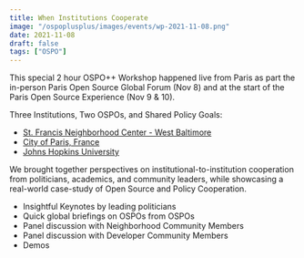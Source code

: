 ```yaml
---
title: When Institutions Cooperate
image: "/ospoplusplus/images/events/wp-2021-11-08.png"
date: 2021-11-08
draft: false
tags: ["OSPO"]
---
```


This special 2 hour OSPO++ Workshop happened live from Paris as part the in-person Paris Open Source Global Forum (Nov 8) and at the start of the Paris Open Source Experience (Nov 9 & 10).

Three Institutions, Two OSPOs, and Shared Policy Goals:
- [St. Francis Neighborhood Center - West Baltimore](https://www.stfranciscenter.org/)
- [City of Paris, France](https://opensource.paris.fr/ossparis/)
- [Johns Hopkins University](https://drcc.library.jhu.edu/open-source-programs-office/)

We brought together perspectives on institutional-to-institution cooperation from politicians, academics, and community leaders, while showcasing a real-world case-study of Open Source and Policy Cooperation.

- Insightful Keynotes by leading politicians
- Quick global briefings on OSPOs from OSPOs
- Panel discussion with Neighborhood Community Members
- Panel discussion with Developer Community Members
- Demos